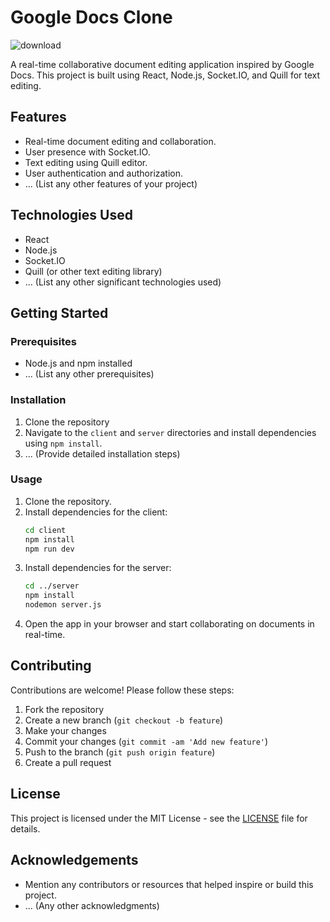 # Google Docs Clone

![download](https://github.com/sarthaksharma27/google-docs-clone/assets/130299888/62c326ea-6015-4762-aba1-8e981ff64c8f)


A real-time collaborative document editing application inspired by Google Docs. This project is built using React, Node.js, Socket.IO, and Quill for text editing.

## Features

- Real-time document editing and collaboration.
- User presence with Socket.IO.
- Text editing using Quill editor.
- User authentication and authorization.
- ... (List any other features of your project)

## Technologies Used

- React
- Node.js
- Socket.IO
- Quill (or other text editing library)
- ... (List any other significant technologies used)

## Getting Started

### Prerequisites

- Node.js and npm installed
- ... (List any other prerequisites)

### Installation

1. Clone the repository
2. Navigate to the `client` and `server` directories and install dependencies using `npm install`.
3. ... (Provide detailed installation steps)

### Usage

1. Clone the repository.
2. Install dependencies for the client:
    ```bash
    cd client
    npm install
    npm run dev
    ```
3. Install dependencies for the server:
    ```bash
    cd ../server
    npm install
    nodemon server.js
    ```
4. Open the app in your browser and start collaborating on documents in real-time.

## Contributing

Contributions are welcome! Please follow these steps:

1. Fork the repository
2. Create a new branch (`git checkout -b feature`)
3. Make your changes
4. Commit your changes (`git commit -am 'Add new feature'`)
5. Push to the branch (`git push origin feature`)
6. Create a pull request

## License

This project is licensed under the MIT License - see the [LICENSE](LICENSE) file for details.

## Acknowledgements

- Mention any contributors or resources that helped inspire or build this project.
- ... (Any other acknowledgments)

